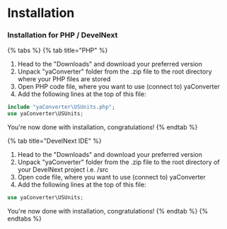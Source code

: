 # Installation

### Installation for PHP / DevelNext

{% tabs %}
{% tab title="PHP" %}
1. Head to the "Downloads" and download your preferred version
2. Unpack "yaConverter" folder from the .zip file to the root directory where your PHP files are stored
3. Open PHP code file, where you want to use \(connect to\) yaConverter
4. Add the following lines at the top of this file:

```php
include "yaConverter\USUnits.php";
use yaConverter\USUnits;
```

You're now done with installation, congratulations!
{% endtab %}

{% tab title="DevelNext IDE" %}
1. Head to the "Downloads" and download your preferred version
2. Unpack "yaConverter" folder from the .zip file to the root directory of your DevelNext project i.e. /src
3. Open code file, where you want to use \(connect to\) yaConverter
4. Add the following lines at the top of this file:

```php
use yaConverter\USUnits;
```

You're now done with installation, congratulations!
{% endtab %}
{% endtabs %}

